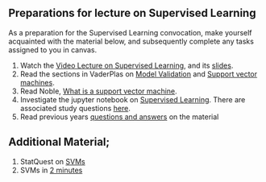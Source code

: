## Preparations for lecture on Supervised Learning

As a preparation for the Supervised Learning convocation, make yourself acquainted with the material below, and subsequently complete any tasks assigned to you in canvas.

1. Watch the [Video Lecture on Supervised Learning](https://youtu.be/LJVg_hSa5tU), and its [slides](slides/SupervisedML.pdf).
2. Read the sections in VaderPlas on [Model Validation](https://jakevdp.github.io/PythonDataScienceHandbook/05.03-hyperparameters-and-model-validation.html) and [Support vector machines](https://jakevdp.github.io/PythonDataScienceHandbook/05.07-support-vector-machines.html).
3. Read Noble, [What is a support vector machine](https://www.nature.com/articles/nbt1206-1565).
4. Investigate the jupyter notebook on [Supervised Learning](../nb/supervised/). There are associated study questions [here](../nb/supervised/questions.md).
5. Read previous years [questions and answers](../qa/supervisedlearning) on the material  

## Additional Material;

1. StatQuest on [SVMs](https://www.youtube.com/watch?v=efR1C6CvhmE)
2. SVMs in [2 minutes](https://www.youtube.com/watch?v=_YPScrckx28) 